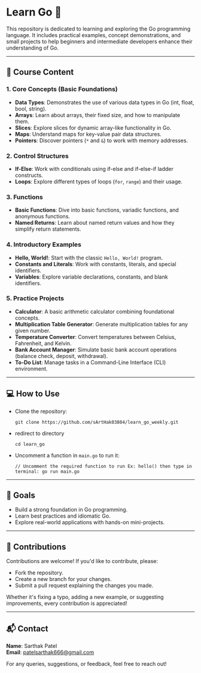 <h1>Learn Go 🚀</h1> 
<p> This repository is dedicated to learning and exploring the Go programming language. It includes practical examples, concept demonstrations, and small projects to help beginners and intermediate developers enhance their understanding of Go. </p>
 <hr>
  <h2>📖 Course Content</h2> 
  <h3>1. Core Concepts (Basic Foundations)</h3> 
  <ul> 
  <li><b>Data Types</b>: Demonstrates the use of various data types in Go (int, float, bool, string).</li> 
  <li><b>Arrays</b>: Learn about arrays, their fixed size, and how to manipulate them.</li> 
  <li><b>Slices</b>: Explore slices for dynamic array-like functionality in Go.</li> 
  <li><b>Maps</b>: Understand maps for key-value pair data structures.</li> 
  <li><b>Pointers</b>: Discover pointers (<code>*</code> and <code>&</code>) to work with memory addresses.</li> 
  </ul> 
  <h3>2. Control Structures</h3> 
  <ul> 
  <li><b>If-Else</b>: Work with conditionals using if-else and if-else-if ladder constructs.</li> 
  <li><b>Loops</b>: Explore different types of loops (<code>for</code>, <code>range</code>) and their usage.</li> 
  </ul> 
  <h3>3. Functions</h3> 
  <ul> 
  <li><b>Basic Functions</b>: Dive into basic functions, variadic functions, and anonymous functions.</li>
   <li><b>Named Returns</b>: Learn about named return values and how they simplify return statements.</li> 
   </ul> 
   <h3>4. Introductory Examples</h3> 
   <ul> 
   <li><b>Hello, World!</b>: Start with the classic <code>Hello, World!</code> program.</li> 
   <li><b>Constants and Literals</b>: Work with constants, literals, and special identifiers.</li> 
   <li><b>Variables</b>: Explore variable declarations, constants, and blank identifiers.</li> 
   </ul> <h3>5. Practice Projects</h3> 
   <ul> 
   <li><b>Calculator</b>: A basic arithmetic calculator combining foundational concepts.</li> 
   <li><b>Multiplication Table Generator</b>: Generate multiplication tables for any given number.</li> 
   <li><b>Temperature Converter</b>: Convert temperatures between Celsius, Fahrenheit, and Kelvin.</li> 
   <li><b>Bank Account Manager</b>: Simulate basic bank account operations (balance check, deposit, withdrawal).</li> 
   <li><b>To-Do List</b>: Manage tasks in a Command-Line Interface (CLI) environment.</li> 
   </ul> 
   <hr> 
   <h2>💻 How to Use</h2> 
   <ul> 
   <li> Clone the repository: <pre><code>git clone https://github.com/sArtHak03804/learn_go_weekly.git </code></pre> </li> 
      <li>redirect to directory <pre><code>cd learn_go</code></pre> </li> 

   <li> Uncomment a function in <code>main.go</code> to run it: <pre><code>// Uncomment the required function to run Ex: hello() then type in terminal: go run main.go</code></pre> 
   </li> 
   </ul> 
   <hr> 
   <h2>🎯 Goals</h2> 
   <ul> 
   <li>Build a strong foundation in Go programming.</li> 
   <li>Learn best practices and idiomatic Go.</li> 
   <li>Explore real-world applications with hands-on mini-projects.</li> 
   </ul> 
   <hr> 
   <h2>🤝 Contributions</h2> 
   <p> Contributions are welcome! If you'd like to contribute, please: </p> 
   <ul> 
   <li>Fork the repository.</li> 
   <li>Create a new branch for your changes.</li> 
   <li>Submit a pull request explaining the changes you made.</li> 
   </ul> 
   <p> Whether it's fixing a typo, adding a new example, or suggesting improvements, every contribution is appreciated! </p> 
   <hr> 
   <h2>📬 Contact</h2> 
   <p> 
   <b>Name</b>: Sarthak Patel <br> <b>Email</b>: <a href="mailto:patelsarthak666@gmail.com">patelsarthak666@gmail.com</a> </p> <p> For any queries, suggestions, or feedback, feel free to reach out! </p>
